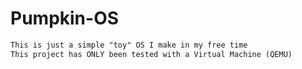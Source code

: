 # Pumpkin-OS
```html
This is just a simple "toy" OS I make in my free time
This project has ONLY been tested with a Virtual Machine (QEMU)
```
